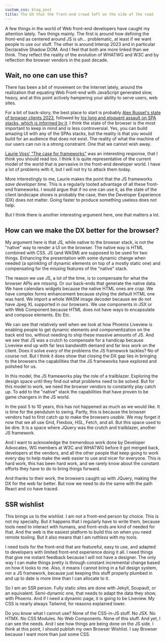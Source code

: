 ```yaml
---
custom_css: blog_post
title: The DX that the front-end crowd left on the side of the road
---
```

A few things in the world of Web front-end developers have caught my attention lately. Two things mainly. The first is around how defining the front-end as centered around JS is uh... problematic, at least if we want people to use our stuff. The other is around Interop 2023 and in particular Declarative Shadow DOM. And I feel that both are more linked than we think. They reflect the reality of the evolution of WHATWG and W3C and by reflection the browser vendors in the past decade.
<!--more--> 

## Wait, no one can use this?

There has been a bit of movement on the Internet lately, around the realization that equating Web Front-end with JavaScript generated slow, heavy, and at this point actively hampering your ability to serve users, web sites.

For a bit of back-story, the best place to start is probably [Alex Russel's state of browser clients 2023](https://infrequently.org/2022/12/performance-baseline-2023/), followed by [his long and eloquent assault on SPA stacks, which is informed by it](https://infrequently.org/2023/02/the-market-for-lemons/). I think the state of the browser is the most important to keep in mind and is less controversial. Yes, you can build amazing UI with any of the SPAs stacks, but the reality is that you would build for an audience that does not exist. The reality of what the machine of our users can run is a strong constraint. One that we cannot wish away.

[Laurie Voss’ “The case for frameworks”](https://seldo.com/posts/the_case_for_frameworks) was an interesting response, that I think you should read too. I think it is quite representative of the current model of the world that is pervasive in the front-end developer world. I have a lot of problems with it, but I will not try to attack them today.

More interestingly to me, Laurie makes the point that the JS frameworks _save developer time_. This is a regularly tooted advantage of all these front-end frameworks. I would argue that if no one can use it, as the state of the client landscape shows is probably the case, then the Developer Experience (DX) does not matter. Going faster to produce something useless does not help.

But I think there is another interesting argument here, one that matters a lot.

## How can we make the DX better for the browser? 

My argument here is that JS, while native to the browser stack, is not the "native" way to render a UI on the browser. The native way is HTML combined with CSS. JS (and WASM) are supposed to be used for two things. Enhancing the presentation with some dynamic change when needed (a sprinkling of dynamic elements on top of a mostly static one) and compensating for the missing features of the "native" stack.

The reason we use JS, a lot of the time, is to compensate for what the browser APIs are missing. Or our back-ends that generate the native data. We have calendars widgets because the native HTML ones are crap. We have complex forms enhancement because styling the default HTML one was hard. We import a whole WASM image decoder because we do not have Jpeg XL supported in our browsers. We use components in JSX or with Web Component because HTML does not have ways to encapsulate and compose elements. Etc Etc.

We can see that relatively well when we look at how Phoenix Liveview is enabling people to get dynamic elements and componentization on the back end too, without needing to ship these massive amounts of JS. And we see that JS was a crutch to compensate for a handicap because Liveview end up with far less bandwidth demand and far less work on the client. Does it solve _every_ of the problems the JS framework tackles? No of course not. But I think it does show that closing the DX gap lies in bringing to the browsers the capabilities that the JS frameworks have explored and polished for us.

In this model, the JS frameworks play the role of a trailblazer. Exploring the design space until they find out what problems need to be solved. But for this model to work, we need the browser vendors to constantly play catch up. To add to the "native" stack the capabilities that have proven to be game changers in the JS world.

In the past 5 to 10 years, this has not happened as much as we would like. It is time for the pendulum to swing. Partly, this is because the browser vendors had to first catch up to make the browsers _usable_. We may forget it now that we all use Grid, Flexbox, HSL, Fetch, and all. But this space used to be dire. It is a space where JQuery was the crutch and trailblazer, another JS framework.

And I want to acknowledge the tremendous work done by Developer Advocates, WG members at W3C and WHATWG before it got merged back, developers at the vendors, and all the other people that keep going to work every day to help make the web easier to use and nicer for everyone. This is hard work, this has been hard work, and we rarely know about the constant efforts they have to do to bring things forward.

And thanks to their work, the browsers caught up with JQuery, making the DX for the web far better. But now we need to do the same with the path React and co have traced.

## SSR wishlist

This brings us to the wishlist. I am not a front-end person by choice. This is not my specialty. But it happens that I regularly have to write them, because tools need to interact with humans, and front-ends are kind of needed for that. And the web is the easiest platform to build this on when you need remote tooling. But it also means that I am _ruthless_ with my tools.

I need tools for the front-end that are featureful, easy to use, and adapted to developers with limited front-end experience doing it all. I need things that give me instant feedback because I will not have a designer. The only way I can make things pretty is through constant incremental change based on how it looks to me. Also, it means I cannot bring in a full design system, nor a JS framework, because just keeping this stuff properly plumbed in and up to date is more time than I can allocate to it.

So I am an SSR person. Fully static sites are done with Jekyll, Soupault, or an equivalent. Semi-dynamic one, that needs to adapt the data they show, with Phoenix. And if I need a dynamic page, it is going to be Liveview. My CSS is nearly always Tailwind, for reasons explained lower.

Do you know what I cannot use? None of the CSS-in-JS stuff. No JSX. No HTMX. No CSS Modules. No Web Components. None of this stuff. And yet, I can see the needs. And I see how things are being done on the JS side. I think at this point, I should publish my own Browser Wishlist. I say Browser because I want more than just some CSS.
